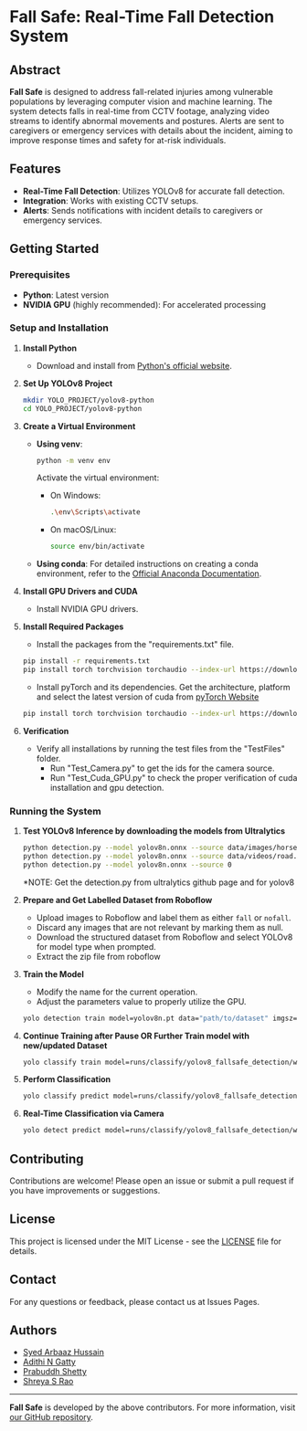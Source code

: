 # Fall Safe: Real-Time Fall Detection System

## Abstract

**Fall Safe** is designed to address fall-related injuries among vulnerable populations by leveraging computer vision and machine learning. The system detects falls in real-time from CCTV footage, analyzing video streams to identify abnormal movements and postures. Alerts are sent to caregivers or emergency services with details about the incident, aiming to improve response times and safety for at-risk individuals.

## Features

- **Real-Time Fall Detection**: Utilizes YOLOv8 for accurate fall detection.
- **Integration**: Works with existing CCTV setups.
- **Alerts**: Sends notifications with incident details to caregivers or emergency services.

## Getting Started

### Prerequisites

- **Python**: Latest version
- **NVIDIA GPU** (highly recommended): For accelerated processing

### Setup and Installation

1. **Install Python**
   - Download and install from [Python's official website](https://www.python.org/downloads/).

2. **Set Up YOLOv8 Project**
   ```bash
   mkdir YOLO_PROJECT/yolov8-python
   cd YOLO_PROJECT/yolov8-python
   ```

3. **Create a Virtual Environment**

   - **Using venv**:
     ```bash
     python -m venv env
     ```
     Activate the virtual environment:
     - On Windows:
       ```bash
       .\env\Scripts\activate
       ```
     - On macOS/Linux:
       ```bash
       source env/bin/activate
       ```

   - **Using conda**: For detailed instructions on creating a conda environment, refer to the [Official Anaconda Documentation](https://docs.anaconda.com/anaconda/install/).

4. **Install GPU Drivers and CUDA**
   - Install NVIDIA GPU drivers.

5. **Install Required Packages**
   - Install the packages from the "requirements.txt" file.
   
   ```bash
   pip install -r requirements.txt
   pip install torch torchvision torchaudio --index-url https://download.pytorch.org/whl/cu124
   ```
   - Install pyTorch and its dependencies. Get the architecture, platform and select the latest version of cuda from [pyTorch Website](https://pytorch.org/)

   ```bash
   pip install torch torchvision torchaudio --index-url https://download.pytorch.org/whl/cu124
   ```

6. **Verification**
   
   - Verify all installations by running the test files from the "TestFiles" folder.
      - Run "Test_Camera.py" to get the ids for the camera source.
      - Run "Test_Cuda_GPU.py" to check the proper verification of cuda installation and gpu detection.

### Running the System

1. **Test YOLOv8 Inference by downloading the models from Ultralytics**
   ```bash
   python detection.py --model yolov8n.onnx --source data/images/horses.jpg
   python detection.py --model yolov8n.onnx --source data/videos/road.mp4
   python detection.py --model yolov8n.onnx --source 0
   ```
   *NOTE: Get the detection.py from ultralytics github page and for yolov8

2. **Prepare and Get Labelled Dataset from Roboflow**
   - Upload images to Roboflow and label them as either `fall` or `nofall`.
   - Discard any images that are not relevant by marking them as null.
   - Download the structured dataset from Roboflow and select YOLOv8 for model type when prompted.
   - Extract the zip file from roboflow

3. **Train the Model**
   - Modify the name for the current operation.
   - Adjust the parameters value to properly utilize the GPU.

   ```bash
   yolo detection train model=yolov8n.pt data="path/to/dataset" imgsz=224 device=0 workers=2 batch=16 epochs=100 patience=50 name=yolov8_fallsafe_detection
   ```

4. **Continue Training after Pause OR Further Train model with new/updated Dataset**
   
   ```bash
   yolo classify train model=runs/classify/yolov8_fallsafe_detection/weights/last.pt resume=True
   ```

5. **Perform Classification**
   ```bash
   yolo classify predict model=runs/classify/yolov8_fallsafe_detection/weights/best.pt source="inference/classify/image.jpg" save=True
   ```

6. **Real-Time Classification via Camera**
   ```bash
   yolo detect predict model=runs/classify/yolov8_fallsafe_detection/weights/best.pt source="0" save=True conf=0.5 show=True save_txt=True line_thickness=1
   ```

## Contributing

Contributions are welcome! Please open an issue or submit a pull request if you have improvements or suggestions.

## License

This project is licensed under the MIT License - see the [LICENSE](LICENSE) file for details.

## Contact

For any questions or feedback, please contact us at Issues Pages.

## Authors

- [Syed Arbaaz Hussain](https://github.com/SyedArbaazHussain)
- [Adithi N Gatty](https://github.com/AdithiNgatty)
- [Prabuddh Shetty](https://github.com/Prabuddhshetty901)
- [Shreya S Rao](https://github.com/shreyarao515)

---

**Fall Safe** is developed by the above contributors. For more information, visit [our GitHub repository](https://github.com/FallSafe).